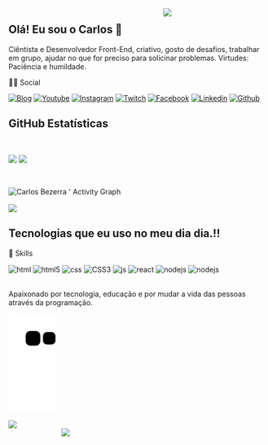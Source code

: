 <img src="https://c.tenor.com/2uyENRmiUt0AAAAC/coding.gif" min-width="200px" max-width="200px" width="200px" align="right">


## Olá! Eu sou o Carlos 👋
Ciêntista e Desenvolvedor Front-End, criativo, gosto de desafios, trabalhar em grupo, ajudar no que for preciso para solicinar problemas.
Virtudes: Paciência e humildade.

👨👩 Social


[![Blog](https://img.shields.io/badge/Blogger-FF5722?style=for-the-badge&logo=blogger&logoColor=white)](https://blog.geekhunter.com.br/6-blogs-de-programacao-que-todo-desenvolvedor-deve-conhecer/)
[![Youtube](https://img.shields.io/badge/YouTube-FF0000?style=for-the-badge&logo=youtube&logoColor=white)](https://www.youtube.com/watch?v=PmefpISZ7Ew)
[![Instagram](https://img.shields.io/badge/Instagram-E4405F?style=for-the-badge&logo=instagram&logoColor=white)](https://www.instagram.com/accounts/login/)
[![Twitch](https://img.shields.io/badge/Twitter-1DA1F2?style=for-the-badge&logo=twitter&logoColor=white)](https://twitter.com/i/flow/login?input_flow_data=%7B%22requested_variant%22%3A%22eyJsYW5nIjoicHQifQ%3D%3D%22%7D)
[![Facebook](https://img.shields.io/badge/Facebook-1877F2?style=for-the-badge&logo=facebook&logoColor=white)](https://pt-br.facebook.com/)
[![Linkedin](https://img.shields.io/badge/LinkedIn-0077B5?style=for-the-badge&logo=linkedin&logoColor=white)](https://www.linkedin.com/in/carlos-augusto-g-584b7868)
[![Github](https://img.shields.io/badge/GitHub-100000?style=for-the-badge&logo=github&logoColor=white)](https://github.com/carlossbezerra)

## **GitHub Estatísticas**

<br/>
<p align="left">
   <img width="49.5%" src="https://github-readme-stats.vercel.app/api?username=carlossbezerra&show_icons=true&theme=gruvbox&hide_border=true" />
    <img width="49.5%" src="https://github-readme-streak-stats.herokuapp.com/?user=carlossbezerra&theme=gruvbox&hide_border=true" />
  </a>
</p>
<br>

![Carlos Bezerra ' Activity Graph](https://activity-graph.herokuapp.com/graph?username=carlossbezerra&custom_title=Carlos%20Contribution%20Graph&theme=gruvbox&bg_color=282828&hide_border=true&line=d1a01f&point=c58545)


<a href="https://github.com/carlossbezerra">
  <img align="center" src="https://github-readme-stats.vercel.app/api/top-langs/?username=carlossbezerra&theme=gruvbox&hide_border=true_https://github.com/carlossbezerra"/>
    
</a>

## Tecnologias que eu uso no meu dia dia.!!
🚀 Skills

<div style="display: inline_block">
  <img align="center" alt="html" src="https://img.shields.io/badge/HTML-239120?style=for-the-badge&logo=html5&logoColor=white" />
  <img align="center" alt="html5" src="https://img.shields.io/badge/HTML5-E34F26?style=for-the-badge&logo=html5&logoColor=white" />
  <img align="center" alt="css" src="https://img.shields.io/badge/CSS-239120?&style=for-the-badge&logo=css3&logoColor=white" />
  <img align="center" alt="CSS3" src="https://img.shields.io/badge/CSS3-1572B6?style=for-the-badge&logo=css3&logoColor=white" />
  <img align="center" alt="js" src="https://img.shields.io/badge/JavaScript-323330?style=for-the-badge&logo=javascript&logoColor=F7DF1E" />
  <img align="center" alt="react" src="https://img.shields.io/badge/React-20232A?style=for-the-badge&logo=react&logoColor=61DAFB" />
  <img align="center" alt="nodejs" src="https://img.shields.io/badge/Node.js-43853D?style=for-the-badge&logo=node.js&logoColor=white" />
  <img align="center" alt="nodejs" src="https://img.shields.io/badge/Angular-DD0031?style=for-the-badge&logo=angular&logoColor=white" />
</div><br/>


Apaixonado por tecnologia, educação e por mudar a vida das pessoas através da programação.   

 ![Snake animation](https://github.com/carlossbezerra/carlossbezerra/blob/output/github-contribution-grid-snake.svg)
 
 <img src="https://user-images.githubusercontent.com/92475408/158076692-6522f5fd-72c7-4eed-87f9-d7b610eda924.gif" min-width="500px" max-width="400px" width="500px" align="left">
<img src="https://user-images.githubusercontent.com/92475408/157522414-a2017a93-be0c-4e97-b2d3-0bcd333c2e6b.gif" min-width="400px" max-width="300px" width="400px" align="right">
